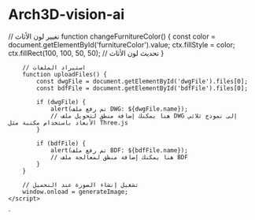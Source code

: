 # Arch3D-vision-ai
// تغيير لون الأثاث
        function changeFurnitureColor() {
            const color = document.getElementById('furnitureColor').value;
            ctx.fillStyle = color;
            ctx.fillRect(100, 100, 50, 50); // تحديث لون الأثاث
        }

        // استيراد الملفات
        function uploadFiles() {
            const dwgFile = document.getElementById('dwgFile').files[0];
            const bdfFile = document.getElementById('bdfFile').files[0];

            if (dwgFile) {
                alert(تم رفع ملف DWG: ${dwgFile.name});
                // هنا يمكنك إضافة منطق لتحويل ملف DWG إلى نموذج ثلاثي الأبعاد باستخدام مكتبة مثل Three.js
            }

            if (bdfFile) {
                alert(تم رفع ملف BDF: ${bdfFile.name});
                // هنا يمكنك إضافة منطق لمعالجة ملف BDF
            }
        }

        // تشغيل إنشاء الصورة عند التحميل
        window.onload = generateImage;
    </script>
</body>
</html>
`
